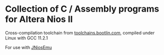 # Collection of C / Assembly programs for Altera Nios II

Cross-compilation toolchain from
[toolchains.bootlin.com](https://toolchains.bootlin.com/releases_nios2.html), compiled under Linux with GCC 11.2.1

For use with [JNiosEmu](https://github.com/stpe/jniosemu)
